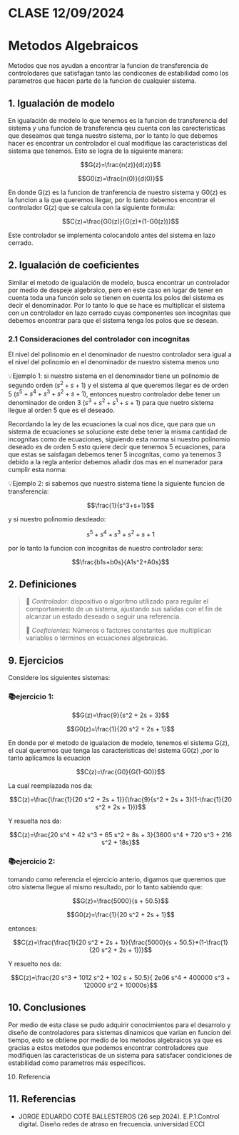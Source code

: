 # CLASE 12/09/2024
# Metodos Algebraicos
Metodos que nos ayudan a encontrar la funcion de transferencia de controlodares que satisfagan tanto las condicones de estabilidad como los parametros que hacen parte de la funcion de cualquier sistema.
## 1. Igualación de modelo
En igualación de modelo lo que tenemos es la funcion de transferencia del sistema y una funcion de transferencia qeu cuenta con las carecteristicas que deseamos que tenga nuestro sistema, por lo tanto lo que debemos hacer es encontrar un controlador el cual modifique las caracteristicas del sistema que tenemos.
Esto se logra de la siguiente manera:

  $$G(z)=\frac{n(z)}{d(z)}$$
  
  $$G0(z)=\frac{n(0)}{d(0)}$$
  
En donde G(z) es la funcion de tranferencia de nuestro sistema y G0(z) es la funcion a la que queremos llegar, por lo tanto debemos encontrar el controlador G(z) que se calcula con la siguiente formula:

  $$C(z)=\frac{G0(z)}{G(z)*(1-G0(z))}$$

Este controlador se implementa colocandolo antes del sistema en lazo cerrado.  

## 2. Igualación de coeficientes
Similar el metodo de igualación de modelo, busca encontrar un controlador por medio de despeje algebraico, pero en este caso en lugar de tener en cuenta toda una funcón solo se tienen en cuenta los polos del sistema es decir el denominador.
Por lo tanto lo que se hace es multiplicar el sistema con un controlador en lazo cerrado cuyas componentes son incognitas que debemos encontrar para que el sistema tenga los polos que se desean.
### 2.1 Consideraciones del controlador con incognitas
El nivel del polinomio en el denominador de nuestro controlador sera igual a el nivel del polinomio en el denominador de nuestro sistema menos uno

💡Ejemplo 1:
si nuestro sistema en el denominador tiene un polinomio de segundo orden ($s^2+s+1$) y el sistema al que queremos llegar es de orden 5 ($s^5+s^4+s^3+s^2+s+1$), entonces nuestro controlador debe tener un denominador de orden 3 ($s^3+s^2+s^1+s+1$) para que nuetro sistema llegue al orden 5 que es el deseado.



Recordando la ley de las ecuaciones la cual nos dice, que para que un sistema de ecuaciones se solucione este debe tener la misma cantidad de incognitas como de ecuaciones, siguiendo esta norma si nuestro polinomio deseado es de orden 5 esto quiere decir que tenemos 5 ecuaciones, para que estas se saisfagan debemos tener 5 incognitas, como ya tenemos 3 debido a la regla anterior debemos añadir dos mas en el numerador para cumplir esta norma:

💡Ejemplo 2:
si sabemos que nuestro sistema tiene la siguiente funcion de transferencia:

$$\frac{1}{s^3+s+1}$$

y si nuestro polinomio desdeado:

$$s^5+s^4+s^3+s^2+s+1$$

por lo tanto la funcion con incognitas de nuestro controlador sera:

$$\frac{b1s+b0s}{A1s^2+A0s}$$

## 2. Definiciones
>🔑 *Controlador:* dispositivo o algoritmo utilizado para regular el comportamiento de un sistema, ajustando sus salidas con el fin de alcanzar un estado deseado o seguir una referencia.
>
>🔑 *Coeficientes:* Números o factores constantes que multiplican variables o términos en ecuaciones algebraicas.
>
## 9. Ejercicios

Considere los siguientes sistemas:

### 📚ejercicio 1: 

$$G(z)=\frac{9}{s^2 + 2s + 3}$$

$$G0(z)=\frac{1}{20 s^2 + 2s + 1}$$

En donde por el metodo de igualacion de modelo, tenemos el sistema G(z), el cual queremos que tenga las caracteristicas del  sistema G0(z)
,por lo tanto aplicamos la ecuacion


$$C(z)=\frac{G0}{G(1-G0)}$$

La cual reemplazada nos da:

$$C(z)=\frac{\frac{1}{20 s^2 + 2s + 1}}{\frac{9}{s^2 + 2s + 3}(1-\frac{1}{20 s^2 + 2s + 1})}$$

Y resuelta nos da:

$$C(z)=\frac{20 s^4 + 42 s^3 + 65 s^2 + 8s + 3}{3600 s^4 + 720 s^3 + 216 s^2 + 18s}$$

### 📚ejercicio 2: 

tomando como referencia el ejercicio anterio, digamos que queremos que otro sistema llegue al mismo resultado, por lo tanto sabiendo que:

$$G(z)=\frac{5000}{s + 50.5}$$

$$G0(z)=\frac{1}{20 s^2 + 2s + 1}$$

entonces:

$$C(z)=\frac{\frac{1}{20 s^2 + 2s + 1}}{\frac{5000}{s + 50.5}*(1-\frac{1}{20 s^2 + 2s + 1})}$$

Y resuelto nos da:

$$C(z)=\frac{20 s^3 + 1012 s^2 + 102 s + 50.5}{  2e06 s^4 + 400000 s^3 + 120000 s^2 + 10000s}$$


 

## 10. Conclusiones
Por medio de esta clase se pudo adquirir conocimientos para el desarrolo y diseño de controladores para sistemas dinamicos que varian en funcion del tiempo, esto se obtiene por medio de los metodos algebraicos ya que es gracias a estos metodos que podemos encontrar controladores que modifiquen las caracteristicas de un sistema para satisfacer condiciones de estabilidad como parametros más especificos. 

10. Referencia
## 11. Referencias
* JORGE EDUARDO COTE BALLESTEROS (26 sep 2024). E.P.1.Control digital. Diseño redes de atraso en frecuencia. universidad ECCI


